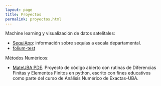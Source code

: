 ```yaml
---
layout: page
title: Proyectos
permalink: proyectos.html
---
```


Machine learning y visualización de datos satelitales: 
- [SequiApp](sequiapp/main.html): información sobre sequías a escala departamental.
- [folium-test](sequiapp/emerg_rindes_18.html)

Métodos Numéricos:
- [MateUBA PDE](https://mascondosa.github.io/MateUBA_PDE/). Proyecto de código
abierto con rutinas de Diferencias Finitas y Elementos Finitos en python, 
escrito con fines educativos como parte del curso de Análisis Numérico de Exactas-UBA. 

